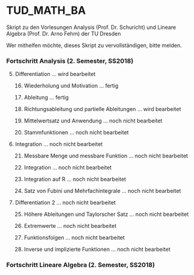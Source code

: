 # TUD_MATH_BA
Skript zu den Vorlesungen Analysis (Prof. Dr. Schuricht) und Lineare Algebra (Prof. Dr. Arno Fehm) der TU Dresden

Wer mithelfen möchte, dieses Skript zu vervollständigen, bitte melden.

### Fortschritt Analysis (2. Semester, SS2018)
5. Differentiation ... wird bearbeitet
  
    16. Wiederholung und Motivation ... fertig
    
    17. Ableitung ... fertig
    
    18. Richtungsableitung und partielle Ableitungen ... wird bearbeitet
    
    19. Mittelwertsatz und Anwendung ... noch nicht bearbeitet
    
    20. Stammfunktionen ... noch nicht bearbeitet
    
6. Integration ... noch nicht bearbeitet

    21. Messbare Menge und messbare Funktion ... noch nicht bearbeitet
    
    22. Integration ... noch nicht bearbeitet
    
    23. Integration auf R ... noch nicht bearbeitet
    
    24. Satz von Fubini und Mehrfachintegrale ... noch nicht bearbeitet
    
7. Differentiation 2 ... noch nicht bearbeitet

    25. Höhere Ableitungen und Taylorscher Satz ... noch nicht bearbeitet
    
    26. Extremwerte ... noch nicht bearbeitet
    
    27. Funktionsfolgen ... noch nicht bearbeitet
    
    28. Inverse und implizierte Funktionen ... noch nicht bearbeitet

### Fortschritt Lineare Algebra (2. Semester, SS2018)
